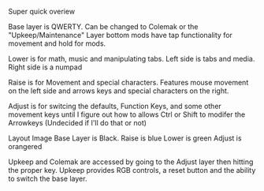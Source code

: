 Super quick overiew

Base layer is QWERTY. Can be changed to Colemak or the "Upkeep/Maintenance" Layer
bottom mods have tap functionality for movement and hold for mods.

Lower is for math, music and manipulating tabs.
Left side is tabs and media. Right side is a numpad

Raise is for Movement and special characters.
Features mouse movement on the left side and arrows keys and special characters on the right.

Adjust is for switcing the defaults, Function Keys, and some other movement keys until I figure out how to allows Ctrl or Shift to modifer the Arrowkeys (Undecided if I'll do that or not)

Layout Image
Base Layer is Black.
Raise is blue
Lower is green
Adjust is orangered

Upkeep and Colemak are accessed by going to the Adjust layer then hitting the proper key.
Upkeep provides RGB controls, a reset button and the ability to switch the base layer.
